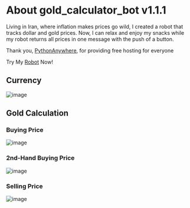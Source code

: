 # About gold_calculator_bot v1.1.1
Living in Iran, where inflation makes prices go wild, I created a robot that tracks dollar and gold prices.
Now, I can relax and enjoy my snacks while my robot returns all prices in one message with the push of a button.

Thank you, [PythonAnywhere](https://www.pythonanywhere.com/), for providing free hosting for everyone

Try My [Robot](https://t.me/GoldCalculator_bot) Now!

## Currency
![image](https://github.com/user-attachments/assets/1b5d93bc-dd17-4ede-ab65-6d65b9808d74)

## Gold Calculation
### Buying Price
![image](https://github.com/user-attachments/assets/0169d66a-b863-40d1-933d-eccdab30b4ec)

### 2nd-Hand Buying Price
![image](https://github.com/user-attachments/assets/970b3219-6e74-4cf2-a4e3-f752e0c1b84d)


### Selling Price
![image](https://github.com/user-attachments/assets/d95229e5-4d3b-4db4-8434-a4a4691b4e58)
